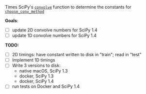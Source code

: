 Times SciPy's [`convolve`][conv] function to determine the constants for
[`choose_conv_method`][ccm]

[conv]:https://docs.scipy.org/doc/scipy/reference/generated/scipy.signal.convolve.html#scipy.signal.convolve
[ccm]:https://docs.scipy.org/doc/scipy/reference/generated/scipy.signal.choose_conv_method.html


**Goals**:

- [ ] update 2D convolve numbers for SciPy 1.4
- [ ] update 1D convolve numbers for SciPy 1.4

**TODO:**

- [ ] 2D timings: have constant written to disk in "train"; read in "test"
- [ ] Implement 1D timings
- [ ] Write 3 versions to disk:
    * native macOS, SciPy 1.3
    * docker, SciPy 1.3
    * docker, SciPy 1.4
- [ ] run tests on Docker and SciPy 1.4